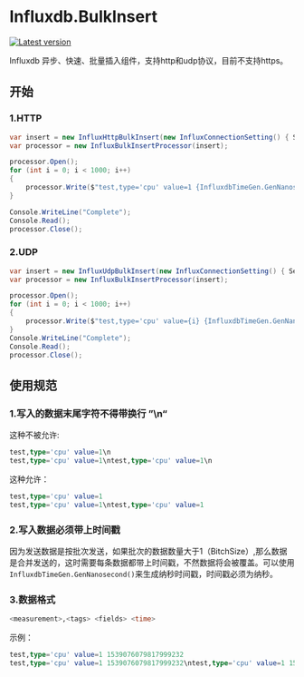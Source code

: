 # Influxdb.BulkInsert

[![Latest version](https://img.shields.io/nuget/v/Influxdb.BulkInsert.svg?style=flat-square)](https://www.nuget.org/packages/Influxdb.BulkInsert/)

Influxdb 异步、快速、批量插入组件，支持http和udp协议，目前不支持https。

## 开始

### 1.HTTP

````csharp
var insert = new InfluxHttpBulkInsert(new InfluxConnectionSetting() { Server = "192.168.10.110", Port = 8086,Database = "kong",BitchSize = 5000});
var processor = new InfluxBulkInsertProcessor(insert);

processor.Open();
for (int i = 0; i < 1000; i++)
{
    processor.Write($"test,type='cpu' value=1 {InfluxdbTimeGen.GenNanosecond()}");
}

Console.WriteLine("Complete");
Console.Read();
processor.Close();
````

### 2.UDP

````csharp
var insert = new InfluxUdpBulkInsert(new InfluxConnectionSetting() { Server = "192.168.10.110", Port = 8089,BitchSize = 10});
var processor = new InfluxBulkInsertProcessor(insert);

processor.Open();
for (int i = 0; i < 1000; i++)
{
    processor.Write($"test,type='cpu' value={i} {InfluxdbTimeGen.GenNanosecond()}");
}
Console.WriteLine("Complete");
Console.Read();
processor.Close();
````

## 使用规范

### 1.写入的数据**末尾**字符不得带换行 ”\n“

这种不被允许:
````sql
test,type='cpu' value=1\n
test,type='cpu' value=1\ntest,type='cpu' value=1\n
````

这种允许：
````sql
test,type='cpu' value=1
test,type='cpu' value=1\ntest,type='cpu' value=1
````

### 2.写入数据必须带上时间戳

因为发送数据是按批次发送，如果批次的数据数量大于1（BitchSize）,那么数据是合并发送的，这时需要每条数据都带上时间戳，不然数据将会被覆盖。可以使用 `InfluxdbTimeGen.GenNanosecond()`来生成纳秒时间戳，时间戳必须为纳秒。

### 3.数据格式

````sql
<measurement>,<tags> <fields> <time>
````

示例：

````sql
test,type='cpu' value=1 1539076079817999232
test,type='cpu' value=1 1539076079817999232\ntest,type='cpu' value=1 1539076079817999232
````


